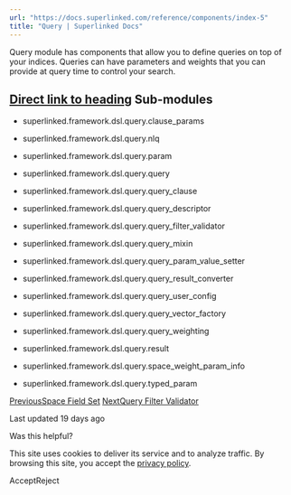 ```yaml
---
url: "https://docs.superlinked.com/reference/components/index-5"
title: "Query | Superlinked Docs"
---
```


Query module has components that allow you to define queries on top of your indices.
Queries can have parameters and weights that you can provide at query time to control your search.

## [Direct link to heading](https://docs.superlinked.com/reference/components/index-5\#sub-modules)    Sub-modules

- superlinked.framework.dsl.query.clause\_params

- superlinked.framework.dsl.query.nlq

- superlinked.framework.dsl.query.param

- superlinked.framework.dsl.query.query

- superlinked.framework.dsl.query.query\_clause

- superlinked.framework.dsl.query.query\_descriptor

- superlinked.framework.dsl.query.query\_filter\_validator

- superlinked.framework.dsl.query.query\_mixin

- superlinked.framework.dsl.query.query\_param\_value\_setter

- superlinked.framework.dsl.query.query\_result\_converter

- superlinked.framework.dsl.query.query\_user\_config

- superlinked.framework.dsl.query.query\_vector\_factory

- superlinked.framework.dsl.query.query\_weighting

- superlinked.framework.dsl.query.result

- superlinked.framework.dsl.query.space\_weight\_param\_info

- superlinked.framework.dsl.query.typed\_param


[PreviousSpace Field Set](https://docs.superlinked.com/reference/components/index-4/space_field_set) [NextQuery Filter Validator](https://docs.superlinked.com/reference/components/index-5/query_filter_validator)

Last updated 19 days ago

Was this helpful?

This site uses cookies to deliver its service and to analyze traffic. By browsing this site, you accept the [privacy policy](https://superlinked.com/policies/privacy-policy).

AcceptReject